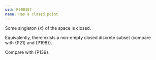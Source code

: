 ```yaml
---
uid: P000107
name: Has a closed point
---
```


Some singleton $\{x\}$ of the space is closed. 

Equivalently, there exists a non-empty closed discrete subset
(compare with {P21} and {P198}).

Compare with {P139}.
